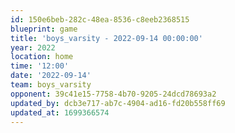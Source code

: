 ```yaml
---
id: 150e6beb-282c-48ea-8536-c8eeb2368515
blueprint: game
title: 'boys_varsity - 2022-09-14 00:00:00'
year: 2022
location: home
time: '12:00'
date: '2022-09-14'
team: boys_varsity
opponent: 39c41e15-7758-4b70-9205-24dcd78693a2
updated_by: dcb3e717-ab7c-4904-ad16-fd20b558ff69
updated_at: 1699366574
---
```

